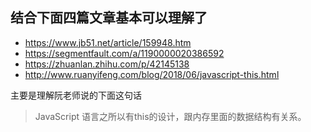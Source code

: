 ## 结合下面四篇文章基本可以理解了

- https://www.jb51.net/article/159948.htm
- https://segmentfault.com/a/1190000020386592
- https://zhuanlan.zhihu.com/p/42145138
- http://www.ruanyifeng.com/blog/2018/06/javascript-this.html

主要是理解阮老师说的下面这句话
> JavaScript 语言之所以有this的设计，跟内存里面的数据结构有关系。
